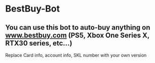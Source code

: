 # BestBuy-Bot

## You can use this bot to auto-buy anything on www.bestbuy.com (PS5, Xbox One Series X, RTX30 series, etc...)

Replace Card info, account info, SKL number with your own version 
